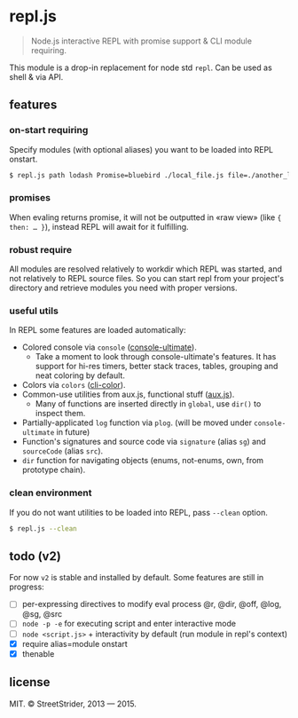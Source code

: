# repl.js
> Node.js interactive REPL with promise support & CLI module requiring.

This module is a drop-in replacement for node std `repl`. Can be used as shell & via API.

## features
### on-start requiring
Specify modules (with optional aliases) you want to be loaded into REPL onstart.
```sh
$ repl.js path lodash Promise=bluebird ./local_file.js file=./another_local_file.js
```

### promises
When evaling returns promise, it will not be outputted in «raw view» (like `{ then: … }`), instead REPL will await for it fulfilling.

### robust require
All modules are resolved relatively to workdir which REPL was started, and not relatively to REPL source files. So you can start repl from your project's directory and retrieve modules you need with proper versions.

### useful utils
In REPL some features are loaded automatically:
* Colored console via `console` ([console-ultimate](https://www.npmjs.com/package/console-ultimate)).
  * Take a moment to look through console-ultimate's features. It has support for hi-res timers, better stack traces, tables, grouping and neat coloring by default.
* Colors via `colors` ([cli-color](https://www.npmjs.com/package/cli-color)).
* Common-use utilities from aux.js, functional stuff ([aux.js](https://www.npmjs.org/package/aux.js)).
  * Many of functions are inserted directly in `global`, use `dir()` to inspect them.
* Partially-applicated `log` function via `plog`. (will be moved under `console-ultimate` in future)
* Function's signatures and source code via `signature` (alias `sg`) and `sourceCode` (alias `src`).
* `dir` function for navigating objects (enums, not-enums, own, from prototype chain).

### clean environment
If you do not want utilities to be loaded into REPL, pass `--clean` option.
```sh
$ repl.js --clean
```

## todo (v2)
For now `v2` is stable and installed by default. Some features are still in progress:
* [ ] per-expressing directives to modify eval process @r, @dir, @off, @log, @sg, @src
* [ ] `node -p -e` for executing script and enter interactive mode
* [ ] `node <script.js>` + interactivity by default (run module in repl's context)
* [x] require alias=module onstart
* [x] thenable

## license
MIT.
© StreetStrider, 2013 — 2015.
